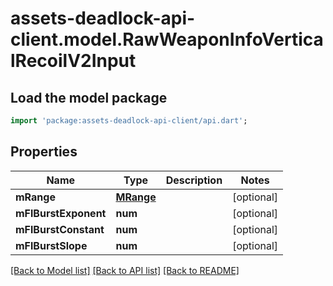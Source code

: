 # assets-deadlock-api-client.model.RawWeaponInfoVerticalRecoilV2Input

## Load the model package
```dart
import 'package:assets-deadlock-api-client/api.dart';
```

## Properties
Name | Type | Description | Notes
------------ | ------------- | ------------- | -------------
**mRange** | [**MRange**](MRange.md) |  | [optional] 
**mFlBurstExponent** | **num** |  | [optional] 
**mFlBurstConstant** | **num** |  | [optional] 
**mFlBurstSlope** | **num** |  | [optional] 

[[Back to Model list]](../README.md#documentation-for-models) [[Back to API list]](../README.md#documentation-for-api-endpoints) [[Back to README]](../README.md)


